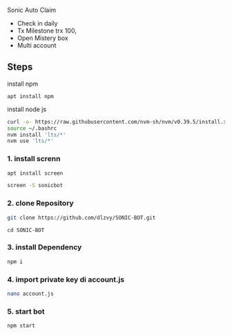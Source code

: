 

Sonic Auto Claim
- Check in daily
- Tx Milestone trx 100, 
- Open Mistery box
- Multi account
  
  
## Steps

install npm 
```
apt install npm
```
install node js

```bash
curl -o- https://raw.githubusercontent.com/nvm-sh/nvm/v0.39.5/install.sh | bash
source ~/.bashrc
nvm install 'lts/*'
nvm use 'lts/*'
```

### 1. install screnn

```bash
apt install screen 
```
```bash
screen -S sonicbot
```
### 2. clone Repository

```bash
git clone https://github.com/dlzvy/SONIC-BOT.git
```

```
cd SONIC-BOT
```

### 3. install Dependency

```bash
npm i
```

### 4. import private key di  account.js

```bash
nano account.js
```

### 5. start bot

```bash
npm start

```


